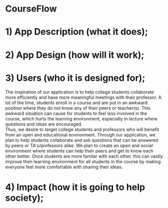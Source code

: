 # CourseFlow



# 1) App Description (what it does); 



# 2) App Design (how will it work); 
# 3) Users (who it is designed for);
      
The inspiration of our application is to help college students collaborate more efficiently and have more meaningful meetings with their professor.
A lot of the time, students enroll in a course and are put in an awkward position where they do not know any of their peers or teacher(s). 
This awkward situation can cause for students to feel less involved in the course, which hurts the learning environment, especially in lecture where questions and ideas are encouraged.  
Thus, we desire to target college students and professors who will benefit from an open and educational environment. Through our application, we plan to help students collaborate and ask questions that can be answered by peers or TA's/professors alike. 
We plan to create an open and social environment where students can help their peers and get to know each other better.
Once students are more familar with each other, this can vastly improve then learning environment for all students in the course by making everyone feel more comfortable with sharing their ideas.
  


# 4) Impact (how it is going to help society);
